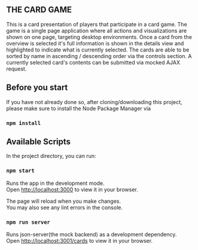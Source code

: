 ## THE CARD GAME

This is a card presentation of players that participate in a card game.
The game is a single page application where all actions and visualizations are shown on one page, targeting desktop environments.
Once a card from the overview is selected it's full information is shown in the details view and highlighted to indicate what is
currently selected.
The cards are able to be sorted by name in ascending / descending order via the controls section.
A currently selected card's contents can be submitted via mocked AJAX request.

## Before you start

If you have not already done so, after cloning/downloading this project,
please make sure to install the Node Package Manager via

### `npm install`

## Available Scripts

In the project directory, you can run:

### `npm start`

Runs the app in the development mode.\
Open [http://localhost:3000](http://localhost:3000) to view it in your browser.

The page will reload when you make changes.\
You may also see any lint errors in the console.

### `npm run server`

Runs json-server(the mock backend) as a development dependency.\
Open [http://localhost:3001/cards](http://localhost:3001/cards) to view it in your browser.